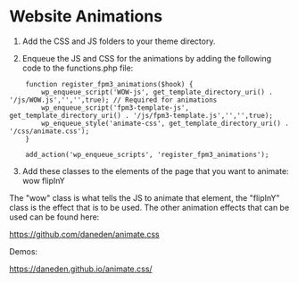 # Website Animations

1. Add the CSS and JS folders to your theme directory.

2. Enqueue the JS and CSS for the animations by adding the following code to the functions.php file:

```
	function register_fpm3_animations($hook) {
		wp_enqueue_script('WOW-js', get_template_directory_uri() . '/js/WOW.js','','',true); // Required for animations
		wp_enqueue_script('fpm3-template-js', get_template_directory_uri() . '/js/fpm3-template.js','','',true);
		wp_enqueue_style('animate-css', get_template_directory_uri() . '/css/animate.css');
	}

	add_action('wp_enqueue_scripts', 'register_fpm3_animations');
```

3. Add these classes to the elements of the page that you want to animate: wow flipInY

The "wow" class is what tells the JS to animate that element, the "flipInY" class is the effect that is to be used. The other animation effects that can be used can be found here:

https://github.com/daneden/animate.css

Demos:

https://daneden.github.io/animate.css/

